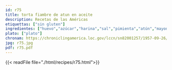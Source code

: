 ```yaml
---
id: r75
title: torta fiambre de atun en aceite
description: Recetas de las Américas
etiquettas: ["sin gluten"]
ingredientes: ["huevo","azúcar","harina","sal","pimienta","atún","mayonesa","jamón","lechuga","pimientos morrones","perejil"]
plato: ["plato"]
chronam: https://chroniclingamerica.loc.gov/lccn/sn82001257/1957-09-26/ed-1/seq-5
jpg: r75.jpg
pdf: r75.pdf
---
```


{{< readFile file="./html/recipes/r75.html">}}